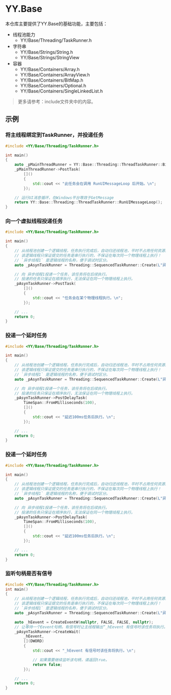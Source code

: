 ﻿# YY.Base
本仓库主要提供了YY.Base的基础功能，主要包括：
* 线程池能力
  - YY/Base/Threading/TaskRunner.h
* 字符串
  - YY/Base/Strings/String.h
  - YY/Base/Strings/StringView
* 容器
  - YY/Base/Containers/Array.h
  - YY/Base/Containers/ArrayView.h
  - YY/Base/Containers/BitMap.h
  - YY/Base/Containers/Optional.h
  - YY/Base/Containers/SingleLinkedList.h
> 更多请参考：include文件夹中的内容。

## 示例
### 将主线程绑定到TaskRunner，并投递任务
```cpp
#include <YY/Base/Threading/TaskRunner.h>

int main()
{
    auto _pMainThreadRunner = YY::Base::Threading::ThreadTaskRunner::BindCurrentThread();
    _pMainThreadRunner->PostTask(
        []()
        {
            std::cout << "此任务会在调用 RunUIMessageLoop 后开始。\n";
        });

    // 运行UI消息循环，在Windows平台等效于GetMessage
    return YY::Base::Threading::ThreadTaskRunner::RunUIMessageLoop();
}
```

### 向一个虚拟线程投递任务
```cpp
#include <YY/Base/Threading/TaskRunner.h>

int main()
{
    // 从线程池创建一个逻辑线程，任务执行完成后，自动归还线程池，平时不占用任何资源。
    // 该逻辑线程只保证提交的任务是串行执行的，不保证在每次同一个物理线程上执行！
    // `异步线程1` 是逻辑线程的名称，便于调试时区分。
    auto _pAsynTaskRunner = Threading::SequencedTaskRunner::Create(L"异步线程1");

    // 向 异步线程1投递一个任务，该任务将在后续执行。
    // 投递的任务只保证在顺序执行，无法保证在同一个物理线程上执行。
    _pAsynTaskRunner->PostTask(
        []()
        {
            std::cout << "任务会在某个物理线程执行。\n";
        });

    // ...
    return 0;
}
```

### 投递一个延时任务
```cpp
#include <YY/Base/Threading/TaskRunner.h>

int main()
{
    // 从线程池创建一个逻辑线程，任务执行完成后，自动归还线程池，平时不占用任何资源。
    // 该逻辑线程只保证提交的任务是串行执行的，不保证在每次同一个物理线程上执行！
    // `异步线程1` 是逻辑线程的名称，便于调试时区分。
    auto _pAsynTaskRunner = Threading::SequencedTaskRunner::Create(L"异步线程1");

    // 向 异步线程1投递一个任务，该任务将在后续执行。
    // 投递的任务只保证在顺序执行，无法保证在同一个物理线程上执行。
    _pAsynTaskRunner->PostDelayTask(
        TimeSpan::FromMilliseconds(100),
        []()
        {
            std::cout << "延迟100ms任务后执行。\n";
        });

    // ...
    return 0;
}
```

### 投递一个延时任务
```cpp
#include <YY/Base/Threading/TaskRunner.h>

int main()
{
    // 从线程池创建一个逻辑线程，任务执行完成后，自动归还线程池，平时不占用任何资源。
    // 该逻辑线程只保证提交的任务是串行执行的，不保证在每次同一个物理线程上执行！
    // `异步线程1` 是逻辑线程的名称，便于调试时区分。
    auto _pAsynTaskRunner = Threading::SequencedTaskRunner::Create(L"异步线程1");

    // 向 异步线程1投递一个任务，该任务将在后续执行。
    // 投递的任务只保证在顺序执行，无法保证在同一个物理线程上执行。
    _pAsynTaskRunner->PostDelayTask(
        TimeSpan::FromMilliseconds(100),
        []()
        {
            std::cout << "延迟100ms任务后执行。\n";
        });

    // ...
    return 0;
}
```

### 监听句柄是否有信号
```cpp
#include <YY/Base/Threading/TaskRunner.h>
int main()
{
    // 从线程池创建一个逻辑线程，任务执行完成后，自动归还线程池，平时不占用任何资源。
    // 该逻辑线程只保证提交的任务是串行执行的，不保证在每次同一个物理线程上执行！
    // `异步线程1` 是逻辑线程的名称，便于调试时区分。
    auto _pAsynTaskRunner = Threading::SequencedTaskRunner::Create(L"异步线程1");

    auto _hEevent = CreateEventW(nullptr, FALSE, FALSE, nullptr);
    // 让等待一个Eevent句柄，有信号时让主线程输出“_hEevent 有信号时该任务将执行。”。
    _pAsynTaskRunner->CreateWait(
        _hEevent,
        [](DWORD)
        {
            std::cout << "_hEevent 有信号时该任务将执行。\n";

            // 如果需要继续监听该句柄，请返回true。
            return false;
        });

    // ...
    return 0;
}
```
